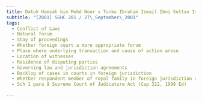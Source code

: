 ```yaml
---
title: Datuk Hamzah bin Mohd Noor v Tunku Ibrahim Ismail Ibni Sultan Iskandar Al-Haj 
subtitle: "[2001] SGHC 281 / 27\_September\_2001"
tags:
  - Conflict of Laws
  - Natural forum
  - Stay of proceedings
  - Whether foreign court a more appropriate forum
  - Place where underlying transaction and cause of action arose
  - Location of witnesses
  - Residence of disputing parties
  - Governing law and jurisdiction agreements
  - Backlog of cases in courts in foreign jurisdiction
  - Whether respondent member of royal family in foreign jurisdiction relevant
  - Sch 1 para 9 Supreme Court of Judicature Act (Cap 322, 1999 Ed)

---
```


